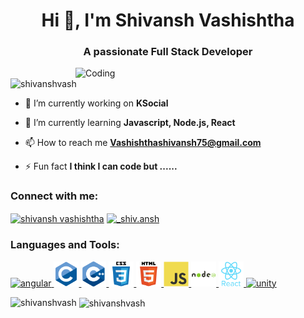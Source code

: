 
<h1 align="center">Hi 👋, I'm Shivansh Vashishtha</h1>
<h3 align="center">A passionate Full Stack Developer</h3>
<img align="right" alt="Coding" width="400" src="https://r7q6w9z6.rocketcdn.me/career/wp-content/uploads/2019/12/892e8b39f44fa8fedd2be543dd3f5289.gif"
<p align="left"> <img src="https://komarev.com/ghpvc/?username=shivanshvash&label=Profile%20views&color=0e75b6&style=flat" alt="shivanshvash" /> </p>

- 🔭 I’m currently working on **KSocial**

- 🌱 I’m currently learning **Javascript, Node.js, React**

- 📫 How to reach me **Vashishthashivansh75@gmail.com**

- ⚡ Fun fact **I think I can code but ......**

<h3 align="left">Connect with me:</h3>
<p align="left">
<a href="https://fb.com/shivansh vashishtha" target="blank"><img align="center" src="https://raw.githubusercontent.com/rahuldkjain/github-profile-readme-generator/master/src/images/icons/Social/facebook.svg" alt="shivansh vashishtha" height="30" width="40" /></a>
<a href="https://instagram.com/_shiv.ansh" target="blank"><img align="center" src="https://raw.githubusercontent.com/rahuldkjain/github-profile-readme-generator/master/src/images/icons/Social/instagram.svg" alt="_shiv.ansh" height="30" width="40" /></a>
</p>

<h3 align="left">Languages and Tools:</h3>
<p align="left"> <a href="https://angular.io" target="_blank" rel="noreferrer"> <img src="https://angular.io/assets/images/logos/angular/angular.svg" alt="angular" width="40" height="40"/> </a> <a href="https://www.cprogramming.com/" target="_blank" rel="noreferrer"> <img src="https://raw.githubusercontent.com/devicons/devicon/master/icons/c/c-original.svg" alt="c" width="40" height="40"/> </a> <a href="https://www.w3schools.com/cpp/" target="_blank" rel="noreferrer"> <img src="https://raw.githubusercontent.com/devicons/devicon/master/icons/cplusplus/cplusplus-original.svg" alt="cplusplus" width="40" height="40"/> </a> <a href="https://www.w3schools.com/css/" target="_blank" rel="noreferrer"> <img src="https://raw.githubusercontent.com/devicons/devicon/master/icons/css3/css3-original-wordmark.svg" alt="css3" width="40" height="40"/> </a> <a href="https://www.w3.org/html/" target="_blank" rel="noreferrer"> <img src="https://raw.githubusercontent.com/devicons/devicon/master/icons/html5/html5-original-wordmark.svg" alt="html5" width="40" height="40"/> </a> <a href="https://developer.mozilla.org/en-US/docs/Web/JavaScript" target="_blank" rel="noreferrer"> <img src="https://raw.githubusercontent.com/devicons/devicon/master/icons/javascript/javascript-original.svg" alt="javascript" width="40" height="40"/> </a> <a href="https://nodejs.org" target="_blank" rel="noreferrer"> <img src="https://raw.githubusercontent.com/devicons/devicon/master/icons/nodejs/nodejs-original-wordmark.svg" alt="nodejs" width="40" height="40"/> </a> <a href="https://reactjs.org/" target="_blank" rel="noreferrer"> <img src="https://raw.githubusercontent.com/devicons/devicon/master/icons/react/react-original-wordmark.svg" alt="react" width="40" height="40"/> </a> <a href="https://unity.com/" target="_blank" rel="noreferrer"> <img src="https://www.vectorlogo.zone/logos/unity3d/unity3d-icon.svg" alt="unity" width="40" height="40"/> </a> </p>

<p><img align="left" src="https://github-readme-stats.vercel.app/api/top-langs?username=shivanshvash&show_icons=true&locale=en&layout=compact" alt="shivanshvash" /></p>

<p>&nbsp;<img align="center" src="https://github-readme-stats.vercel.app/api?username=shivanshvash&show_icons=true&locale=en" alt="shivanshvash" /></p>
